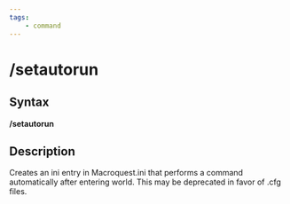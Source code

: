```yaml
---
tags:
    - command
---
```

# /setautorun

## Syntax

**/setautorun**

## Description

Creates an ini entry in Macroquest.ini that performs a command automatically after entering world. This may be deprecated in favor of .cfg files.
